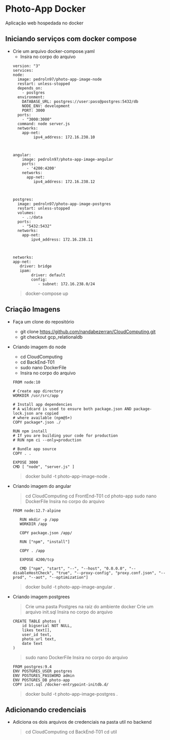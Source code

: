 # Photo-App Docker

Aplicação web hospedada no docker
## Iniciando serviços com docker compose
* Crie um arquivo docker-compose.yaml 
	- Insira no corpo do arquivo
	```
	version: "3"
  services:
    node:
      image: pedroln97/photo-app-image-node
      restart: unless-stopped
      depends_on: 
        - postgres
      environment:
        DATABASE_URL: postgres://user:pass@postgres:5432/db
        NODE_ENV: development
        PORT: 3000
      ports:
        - "3000:3000"
      command: node server.js
      networks:
        app-net: 
             ipv4_address: 172.16.238.10

      

    angular: 
        image: pedroln97/photo-app-image-angular 
        ports:  
          - '4200:4200'
        networks: 
          app-net: 
             ipv4_address: 172.16.238.12

     

    postgres:
      image: pedroln97/photo-app-image-postgres
      restart: unless-stopped
      volumes: 
        - .:/data
      ports: 
        - "5432:5432"
      networks:
        app-net: 
            ipv4_address: 172.16.238.11
            


  networks: 
    app-net: 
       driver: bridge 
       ipam:  
            driver: default
            config:  
               - subnet: 172.16.238.0/24
  ```
	> docker-compose up
  
## Criação Imagens
* Faça um clone do repositório
	- git clone https://github.com/nandabezerran/CloudComputing.git
	- git checkout gcp_relationaldb
* Criando imagem do node
	- cd CloudComputing
	- cd BackEnd-T01
	- sudo nano DockerFile
	- Insira no corpo do arquivo
    ```
    FROM node:10

    # Create app directory
    WORKDIR /usr/src/app

    # Install app dependencies
    # A wildcard is used to ensure both package.json AND package-lock.json are copied
    # where available (npm@5+)
    COPY package*.json ./

    RUN npm install
    # If you are building your code for production
    # RUN npm ci --only=production

    # Bundle app source
    COPY . .

    EXPOSE 3000
    CMD [ "node", "server.js" ]
    ```
	> docker build -t photo-app-image-node .

* Criando imagem do angular
	> cd CloudComputing
	> cd FrontEnd-T01
	> cd photo-app
	> sudo nano DockerFile 
	> Insira no corpo do arquivo
    ```
    FROM node:12.7-alpine
       
       RUN mkdir -p /app
       WORKDIR /app
       
       COPY package.json /app/
       
       RUN ["npm", "install"]
       
       COPY . /app
      
       EXPOSE 4200/tcp
      
       CMD ["npm", "start", "--", "--host", "0.0.0.0", "--disableHostCheck", "true", "--proxy-config", "proxy.conf.json", "--prod", "--aot", "--optimization"]
    ```
	> docker build -t photo-app-image-angular . 

* Criando imagem postgrees
	> Crie uma pasta Postgres na raiz do ambiente docker
	> Crie um arquivo init.sql
	> Insira no corpo do arquivo
  	```
  	CREATE TABLE photos (
  		id bigserial NOT NULL,
  		likes text[],
  		user_id text,
  		photo_url text,
  		date text
  	)
  	```
	> sudo nano DockerFile 
	> Insira no corpo do arquivo 
    ```
    FROM postgres:9.4
    ENV POSTGRES_USER postgres
    ENV POSTGRES_PASSWORD admin
    ENV POSTGRES_DB photo-app 
    COPY init.sql /docker-entrypoint-initdb.d/
    ```
	> docker build -t photo-app-image-postgres .

## Adicionando credenciais
* Adiciona os dois arquivos de credenciais na pasta util no backend
	> cd CloudComputing
	> cd BackEnd-T01
	> cd util


